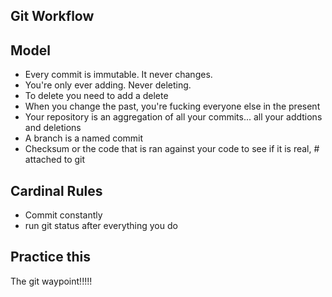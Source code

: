 Git Workflow
------------

Model
----

* Every commit is immutable. It never changes.
* You're only ever adding. Never deleting.
* To delete you need to add a delete
* When you change the past, you're fucking everyone else in the present
* Your repository is an aggregation of all your commits... all your addtions and deletions
* A branch is a named commit
* Checksum or the code that is ran against your code to see if it is real, # attached to git

Cardinal Rules
-------------

* Commit constantly
* run git status after everything you do

Practice this
------------

The git waypoint!!!!!
